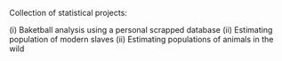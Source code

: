 Collection of statistical projects:

(i) Baketball analysis using a personal scrapped database
(ii) Estimating population of modern slaves
(ii) Estimating populations of animals in the wild
